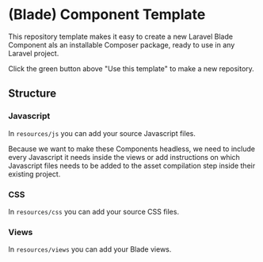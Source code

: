 # (Blade) Component Template

This repository template makes it easy to create a new Laravel Blade Component als an installable Composer package, ready to use in any Laravel project.

Click the green button above "Use this template" to make a new repository.

## Structure

### Javascript

In `resources/js` you can add your source Javascript files.

Because we want to make these Components headless, we need to include every Javascript it needs inside the views or add instructions on which Javascript files needs to be added to the asset compilation step inside their existing project.

### CSS

In `resources/css` you can add your source CSS files.

### Views

In `resources/views` you can add your Blade views.
